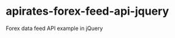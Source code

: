 apirates-forex-feed-api-jquery
==============================

Forex data feed API example in jQuery 